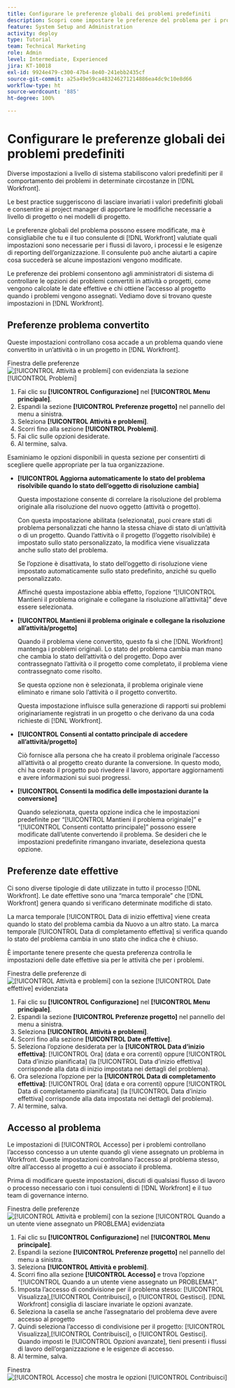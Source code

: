 ```yaml
---
title: Configurare le preferenze globali dei problemi predefiniti
description: Scopri come impostare le preferenze del problema per i problemi convertiti, le date effettive e l’accesso al problema.
feature: System Setup and Administration
activity: deploy
type: Tutorial
team: Technical Marketing
role: Admin
level: Intermediate, Experienced
jira: KT-10018
exl-id: 9924e479-c300-47b4-8e40-241ebb2435cf
source-git-commit: a25a49e59ca483246271214886ea4dc9c10e8d66
workflow-type: ht
source-wordcount: '885'
ht-degree: 100%

---
```


# Configurare le preferenze globali dei problemi predefiniti

Diverse impostazioni a livello di sistema stabiliscono valori predefiniti per il comportamento dei problemi in determinate circostanze in [!DNL Workfront].

Le best practice suggeriscono di lasciare invariati i valori predefiniti globali e consentire ai project manager di apportare le modifiche necessarie a livello di progetto o nei modelli di progetto.

Le preferenze globali del problema possono essere modificate, ma è consigliabile che tu e il tuo consulente di [!DNL Workfront] valutiate quali impostazioni sono necessarie per i flussi di lavoro, i processi e le esigenze di reporting dell’organizzazione. Il consulente può anche aiutarti a capire cosa succederà se alcune impostazioni vengono modificate.

Le preferenze dei problemi consentono agli amministratori di sistema di controllare le opzioni dei problemi convertiti in attività o progetti, come vengono calcolate le date effettive e chi ottiene l’accesso al progetto quando i problemi vengono assegnati. Vediamo dove si trovano queste impostazioni in [!DNL Workfront].

## Preferenze problema convertito

Queste impostazioni controllano cosa accade a un problema quando viene convertito in un’attività o in un progetto in [!DNL Workfront].

Finestra delle preferenze ![[!UICONTROL Attività e problemi] con evidenziata la sezione [!UICONTROL Problemi]](assets/admin-fund-issue-prefs-converting.png)

1. Fai clic su **[!UICONTROL Configurazione]** nel **[!UICONTROL Menu principale]**.
1. Espandi la sezione **[!UICONTROL Preferenze progetto]** nel pannello del menu a sinistra.
1. Seleziona **[!UICONTROL Attività e problemi]**.
1. Scorri fino alla sezione **[!UICONTROL Problemi]**.
1. Fai clic sulle opzioni desiderate.
1. Al termine, salva.

Esaminiamo le opzioni disponibili in questa sezione per consentirti di scegliere quelle appropriate per la tua organizzazione.

* **[!UICONTROL Aggiorna automaticamente lo stato del problema risolvibile quando lo stato dell’oggetto di risoluzione cambia]**

  Questa impostazione consente di correlare la risoluzione del problema originale alla risoluzione del nuovo oggetto (attività o progetto).

  Con questa impostazione abilitata (selezionata), puoi creare stati di problema personalizzati che hanno la stessa chiave di stato di un’attività o di un progetto. Quando l’attività o il progetto (l’oggetto risolvibile) è impostato sullo stato personalizzato, la modifica viene visualizzata anche sullo stato del problema.

  Se l’opzione è disattivata, lo stato dell’oggetto di risoluzione viene impostato automaticamente sullo stato predefinito, anziché su quello personalizzato.

  Affinché questa impostazione abbia effetto, l’opzione “[!UICONTROL Mantieni il problema originale e collegane la risoluzione all’attività]” deve essere selezionata.

* **[!UICONTROL Mantieni il problema originale e collegane la risoluzione all’attività/progetto]**

  Quando il problema viene convertito, questo fa sì che [!DNL Workfront] mantenga i problemi originali. Lo stato del problema cambia man mano che cambia lo stato dell’attività o del progetto. Dopo aver contrassegnato l’attività o il progetto come completato, il problema viene contrassegnato come risolto.

  Se questa opzione non è selezionata, il problema originale viene eliminato e rimane solo l’attività o il progetto convertito.

  Questa impostazione influisce sulla generazione di rapporti sui problemi originariamente registrati in un progetto o che derivano da una coda richieste di [!DNL Workfront].

* **[!UICONTROL Consenti al contatto principale di accedere all’attività/progetto]**

  Ciò fornisce alla persona che ha creato il problema originale l’accesso all’attività o al progetto creato durante la conversione. In questo modo, chi ha creato il progetto può rivedere il lavoro, apportare aggiornamenti e avere informazioni sui suoi progressi.

* **[!UICONTROL Consenti la modifica delle impostazioni durante la conversione]**

  Quando selezionata, questa opzione indica che le impostazioni predefinite per “[!UICONTROL Mantieni il problema originale]” e “[!UICONTROL Consenti contatto principale]” possono essere modificate dall’utente convertendo il problema. Se desideri che le impostazioni predefinite rimangano invariate, deseleziona questa opzione.

<!---
learn more URLs
Configure system-wide task and issue preferences
Issue statuses
Create and customize system-wide statuses
--->

## Preferenze date effettive

Ci sono diverse tipologie di date utilizzate in tutto il processo [!DNL Workfront]. Le date effettive sono una “marca temporale” che [!DNL Workfront] genera quando si verificano determinate modifiche di stato.

La marca temporale [!UICONTROL Data di inizio effettiva] viene creata quando lo stato del problema cambia da Nuovo a un altro stato. La marca temporale [!UICONTROL Data di completamento effettiva] si verifica quando lo stato del problema cambia in uno stato che indica che è chiuso.

È importante tenere presente che questa preferenza controlla le impostazioni delle date effettive sia per le attività che per i problemi.

Finestra delle preferenze di ![[!UICONTROL Attività e problemi] con la sezione [!UICONTROL Date effettive] evidenziata](assets/admin-fund-issue-prefs-actual-dates.png)

1. Fai clic su **[!UICONTROL Configurazione]** nel **[!UICONTROL Menu principale]**.
1. Espandi la sezione **[!UICONTROL Preferenze progetto]** nel pannello del menu a sinistra.
1. Seleziona **[!UICONTROL Attività e problemi]**.
1. Scorri fino alla sezione **[!UICONTROL Date effettive]**.
1. Seleziona l’opzione desiderata per la **[!UICONTROL Data d’inizio effettiva]**: [!UICONTROL Ora] (data e ora correnti) oppure [!UICONTROL Data d’inizio pianificata] (la [!UICONTROL Data d’inizio effettiva] corrisponde alla data di inizio impostata nei dettagli del problema).
1. Ora seleziona l’opzione per la **[!UICONTROL Data di completamento effettiva]**: [!UICONTROL Ora] (data e ora correnti) oppure [!UICONTROL Data di completamento pianificata] (la [!UICONTROL Data d’inizio effettiva] corrisponde alla data impostata nei dettagli del problema).
1. Al termine, salva.


<!---
learn more URLs
Definitions for the project, task, and issue dates within Workfront
Configure system-wide task and issue preferences
--->

## Accesso al problema

Le impostazioni di [!UICONTROL Accesso] per i problemi controllano l’accesso concesso a un utente quando gli viene assegnato un problema in Workfront. Queste impostazioni controllano l’accesso al problema stesso, oltre all’accesso al progetto a cui è associato il problema.

Prima di modificare queste impostazioni, discuti di qualsiasi flusso di lavoro o processo necessario con i tuoi consulenti di [!DNL Workfront] e il tuo team di governance interno.

Finestra delle preferenze ![[!UICONTROL Attività e problemi] con la sezione [!UICONTROL Quando a un utente viene assegnato un PROBLEMA] evidenziata](assets/admin-fund-issue-prefs-access-1.png)

1. Fai clic su **[!UICONTROL Configurazione]** nel **[!UICONTROL Menu principale]**.
1. Espandi la sezione **[!UICONTROL Preferenze progetto]** nel pannello del menu a sinistra.
1. Seleziona **[!UICONTROL Attività e problemi]**.
1. Scorri fino alla sezione **[!UICONTROL Accesso]** e trova l’opzione “[!UICONTROL Quando a un utente viene assegnato un PROBLEMA]”.
1. Imposta l’accesso di condivisione per il problema stesso: [!UICONTROL Visualizza],[!UICONTROL  Contribuisci], o [!UICONTROL Gestisci]. [!DNL Workfront] consiglia di lasciare invariate le opzioni avanzate.
1. Seleziona la casella se anche l’assegnatario del problema deve avere accesso al progetto
1. Quindi seleziona l’accesso di condivisione per il progetto: [!UICONTROL Visualizza],[!UICONTROL  Contribuisci], o [!UICONTROL Gestisci]. Quando imposti le [!UICONTROL Opzioni avanzate], tieni presenti i flussi di lavoro dell’organizzazione e le esigenze di accesso.
1. Al termine, salva.

Finestra ![[!UICONTROL Accesso] che mostra le opzioni [!UICONTROL Contribuisci]](assets/admin-fund-issue-prefs-access-2.png)

<!---
learn more URLs
Configure system-wide task and issue preferences
Grant access to issues
--->
